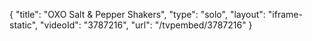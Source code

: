 {
    "title": "OXO Salt & Pepper Shakers",
    "type": "solo",
    "layout": "iframe-static",
    "videoId": "3787216",
    "url": "\/tvpembed\/3787216"
}